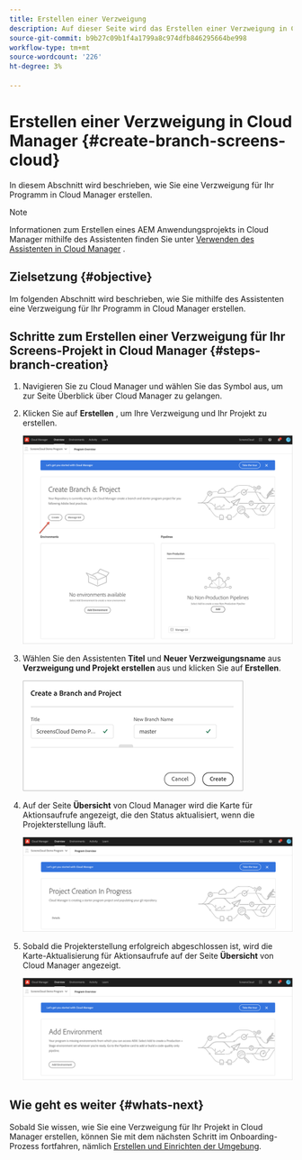 ```yaml
---
title: Erstellen einer Verzweigung
description: Auf dieser Seite wird das Erstellen einer Verzweigung in Cloud Manager für Screens as a Cloud Service beschrieben.
source-git-commit: b9b27c09b1f4a1799a8c974dfb846295664be998
workflow-type: tm+mt
source-wordcount: '226'
ht-degree: 3%

---
```



# Erstellen einer Verzweigung in Cloud Manager {#create-branch-screens-cloud}

In diesem Abschnitt wird beschrieben, wie Sie eine Verzweigung für Ihr Programm in Cloud Manager erstellen.

>[!NOTE]
>Informationen zum Erstellen eines AEM Anwendungsprojekts in Cloud Manager mithilfe des Assistenten finden Sie unter [Verwenden des Assistenten in Cloud Manager](https://experienceleague.adobe.com/docs/experience-manager-cloud-service/onboarding/getting-access/create-application-project/using-the-wizard.html?lang=en) .

## Zielsetzung {#objective}

Im folgenden Abschnitt wird beschrieben, wie Sie mithilfe des Assistenten eine Verzweigung für Ihr Programm in Cloud Manager erstellen.

## Schritte zum Erstellen einer Verzweigung für Ihr Screens-Projekt in Cloud Manager {#steps-branch-creation}

1. Navigieren Sie zu Cloud Manager und wählen Sie das Symbol aus, um zur Seite Überblick über Cloud Manager zu gelangen.

1. Klicken Sie auf **Erstellen** , um Ihre Verzweigung und Ihr Projekt zu erstellen.

   ![Bild](/help/screens-cloud/assets/onboarding/create-branch1.png)

1. Wählen Sie den Assistenten **Titel** und **Neuer Verzweigungsname** aus **Verzweigung und Projekt erstellen** aus und klicken Sie auf **Erstellen**.

   ![Bild](/help/screens-cloud/assets/onboarding/create-branch2.png)

1. Auf der Seite **Übersicht** von Cloud Manager wird die Karte für Aktionsaufrufe angezeigt, die den Status aktualisiert, wenn die Projekterstellung läuft.

   ![Bild](/help/screens-cloud/assets/onboarding/create-branch3.png)

1. Sobald die Projekterstellung erfolgreich abgeschlossen ist, wird die Karte-Aktualisierung für Aktionsaufrufe auf der Seite **Übersicht** von Cloud Manager angezeigt.

   ![Bild](/help/screens-cloud/assets/onboarding/create-branch4.png)

## Wie geht es weiter {#whats-next}

Sobald Sie wissen, wie Sie eine Verzweigung für Ihr Projekt in Cloud Manager erstellen, können Sie mit dem nächsten Schritt im Onboarding-Prozess fortfahren, nämlich [Erstellen und Einrichten der Umgebung](/help/screens-cloud/onboarding-screens-cloud/creating-an-environment.md).